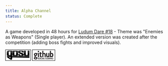 ```yaml
---
title: Alpha Channel
status: Complete
---
```


A game developed in 48 hours for [Ludum Dare #18](http://www.ludumdare.com/compo/ludum-dare-18/?action=rate&uid=2552) - Theme was "Enemies as Weapons" (Single player).
An extended version was created after the competition (adding boss fights and improved visuals).

[![Gosu forum](/images/libgosu.png)](http://www.libgosu.org/cgi-bin/mwf/topic_show.pl?tid=453)
[![Github project](/images/github.png)](http://github.com/Spooner/alpha_channel)
